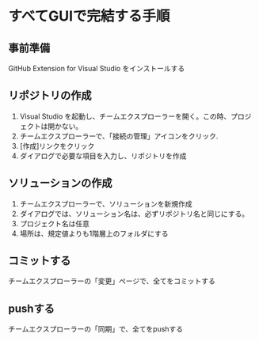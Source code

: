 # すべてGUIで完結する手順

## 事前準備

GitHub Extension for Visual Studio をインストールする

## リポジトリの作成

1. Visual Studio を起動し、チームエクスプローラーを開く。この時、プロジェクトは開かない。
2. チームエクスプローラーで、「接続の管理」アイコンをクリック.
2. [作成]リンクをクリック
3. ダイアログで必要な項目を入力し、リポジトリを作成

## ソリューションの作成

1. チームエクスプローラーで、ソリューションを新規作成
2. ダイアログでは、ソリューション名は、必ずリポジトリ名と同じにする。
3. プロジェクト名は任意
4. 場所は、規定値よりも1階層上のフォルダにする

## コミットする

チームエクスプローラーの「変更」ページで、全てをコミットする

## pushする

チームエクスプローラーの「同期」で、全てをpushする

